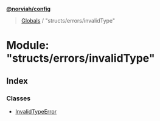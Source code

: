 **[@norviah/config](../README.md)**

> [Globals](../globals.md) / "structs/errors/invalidType"

# Module: "structs/errors/invalidType"

## Index

### Classes

* [InvalidTypeError](../classes/_structs_errors_invalidtype_.invalidtypeerror.md)
